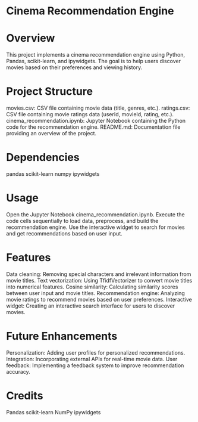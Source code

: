 # Cinema Recommendation Engine #

# Overview
This project implements a cinema recommendation engine using Python, Pandas, scikit-learn, and ipywidgets. The goal is to help users discover movies based on their preferences and viewing history.

# Project Structure
movies.csv: CSV file containing movie data (title, genres, etc.).
ratings.csv: CSV file containing movie ratings data (userId, movieId, rating, etc.).
cinema_recommendation.ipynb: Jupyter Notebook containing the Python code for the recommendation engine.
README.md: Documentation file providing an overview of the project.

# Dependencies
pandas
scikit-learn
numpy
ipywidgets

# Usage
Open the Jupyter Notebook cinema_recommendation.ipynb.
Execute the code cells sequentially to load data, preprocess, and build the recommendation engine.
Use the interactive widget to search for movies and get recommendations based on user input.

# Features
Data cleaning: Removing special characters and irrelevant information from movie titles.
Text vectorization: Using TfidfVectorizer to convert movie titles into numerical features.
Cosine similarity: Calculating similarity scores between user input and movie titles.
Recommendation engine: Analyzing movie ratings to recommend movies based on user preferences.
Interactive widget: Creating an interactive search interface for users to discover movies.

# Future Enhancements
Personalization: Adding user profiles for personalized recommendations.
Integration: Incorporating external APIs for real-time movie data.
User feedback: Implementing a feedback system to improve recommendation accuracy.

# Credits
Pandas
scikit-learn
NumPy
ipywidgets
